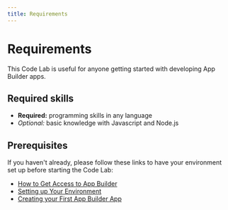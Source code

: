 ```yaml
---
title: Requirements
---
```


# Requirements

This Code Lab is useful for anyone getting started with developing App Builder apps.

## Required skills

* **Required:** programming skills in any language
* *Optional:* basic knowledge with Javascript and Node.js

## Prerequisites

If you haven't already, please follow these links to have your environment set up before starting the Code Lab:

* [How to Get Access to App Builder](../../get_started/app_builder_get_started/set_up.md#access-and-credentials)
* [Setting up Your Environment](../../get_started/app_builder_get_started/set_up.md#local-environment-setup)
* [Creating your First App Builder App](../../get_started/app_builder_get_started/first_app.md)
